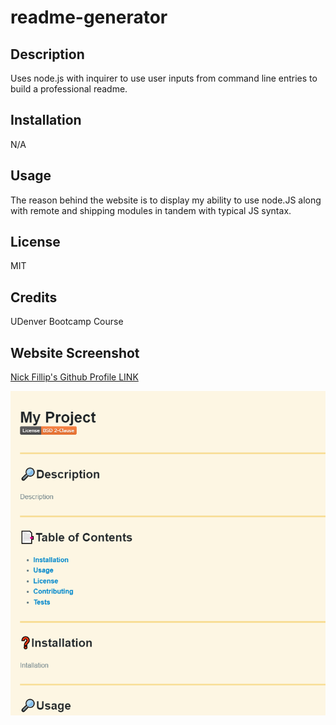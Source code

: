 # readme-generator
 

## Description

Uses node.js with inquirer to use user inputs from command line entries to build a professional readme.

## Installation

N/A

## Usage

The reason behind the website is to display my ability to use node.JS along with remote and shipping modules in tandem with typical JS syntax. 

## License

MIT

## Credits

UDenver Bootcamp Course

## Website Screenshot
[Nick Fillip's Github Profile LINK](https://github.com/nfillip)

![Alt text](./readme-preview-screenshot.PNG)